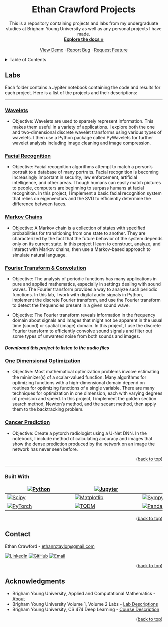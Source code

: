 <a name="readme-top"></a>

<div align="center">

<h1 align="center">Ethan Crawford Projects</h1>

  <p align="center">
    This is a repository containing projects and labs from my undergraduate studies at Brigham Young University as well as any personal projects I have made.
    <br />
    <a href="https://github.com/EthanRCT/Projects"><strong>Explore the docs »</strong></a>
    <br />
    <br />
    <a href="https://github.com/EthanRCT/Projects">View Demo</a>
    ·
    <a href="https://github.com/EthanRCT/Projects/issues">Report Bug</a>
    ·
    <a href="https://github.com/EthanRCT/Projects/issues">Request Feature</a>
  </p>
</div>



<!-- TABLE OF CONTENTS -->
<details>
  <summary>Table of Contents</summary>
  <ol>
    <li>
      <a href="#labs">Labs</a>
      <ul>
        <li><a href="#built-with">Built With</a></li>
      </ul>
    </li>
    <li><a href="#contact">Contact</a></li>
    <li><a href="#acknowledgments">Acknowledgments</a></li>
  </ol>
</details>



<!-- Labs -->
## Labs

Each folder contains a Jypiter notebook containing the code and results for each project. Here is a list of the projects and their descriptions:

<hr>

### <a href="https://github.com/EthanRCT/Projects/tree/main/Wavelets">Wavelets</a>

- Objective: Wavelets are used to sparsely represent information. This makes them useful in
a variety of applications. I explore both the one and two-dimensional discrete wavelet transforms
using various types of wavelets. I then use a Python package called PyWavelets for further wavelet
analysis including image cleaning and image compression.

### <a href="https://github.com/EthanRCT/Projects/tree/main/Facial%20Recognition">Facial Recognition</a>

- Objective: Facial recognition algorithms attempt to match a person’s portrait to a database
of many portraits. Facial recognition is becoming increasingly important in security, law enforcement,
artificial intelligence, and other areas. Though humans can easily match pictures to people, computers
are beginning to surpass humans at facial recognition. In this project, I implement a basic facial
recognition system that relies on eigenvectors and the SVD to efficiently determine the difference
between faces.

### <a href="https://github.com/EthanRCT/Projects/tree/main/Markov%20Chains">Markov Chains</a>

- Objective: A Markov chain is a collection of states with specified probabilities for transitioning from one state to another. They are characterized by the fact that the future behavior of the system depends only on its current state. In this project I learn to construct, analyze, and interact with
Markov chains, then use a Markov-based approach to simulate natural language.


### <a href="https://github.com/EthanRCT/Projects/blob/main/Fourier%20Transform%20%26%20Convolution">Fourier Transform & Convolution</a>

- Objective: The analysis of periodic functions has many applications in pure and applied
mathematics, especially in settings dealing with sound waves. The Fourier transform provides a way
to analyze such periodic functions. In this lab, I work with digital audio signals
in Python, implement the discrete Fourier transform, and use the Fourier transform to detect the
frequencies present in a given sound wave.

- Objective: The Fourier transform reveals information in the frequency domain about signals
and images that might not be apparent in the usual time (sound) or spatial (image) domain. In this
project, I use the discrete Fourier transform to efficiently convolve sound signals and filter out some
types of unwanted noise from both sounds and images.

##### *Downloand this project to listen to the audio files*

### <a href="https://github.com/EthanRCT/Projects/tree/main/OneDimmOptimization">One Dimensional Optimization</a>

- Objective: Most mathematical optimization problems involve estimating the minimizer(s) of
a scalar-valued function. Many algorithms for optimizing functions with a high-dimensional domain
depend on routines for optimizing functions of a single variable. There are many techniques for
optimization in one dimension, each with varying degrees of precision and speed. In this project, I
implement the golden section search method, Newton’s method, and the secant method, then apply
them to the backtracking problem.

### <a href="https://github.com/EthanRCT/Projects/tree/main/OneDimmOptimization">Cancer Prediction</a>
- Objective: Create a pytorch radiologist using a U-Net DNN. In the notebook, I include method of calculating accuracy and images that show the dense prediction produced by the network on an image the network has never seen before.

<p align="right">(<a href="#readme-top">back to top</a>)</p>

<hr>

### Built With

<!-- [![Scikit-Learn][Scikit-Learn-icon]][Scikit-Learn-url] 

[![Pandas][Pandas-icon]][Pandas-url]

[![SQL][SQL-icon]][SQL-url] -->

<style>
td, th {
   border: none!important;
}
</style>

| <div style="width:200px">[![Python][Python-icon]][Python-url]</div>| <div style="width:200px">[![Jupyter][Jupyter-icon]][Jupyter-url]</div>| <div style="width:200px">[![Numpy][Numpy-icon]][Numpy-url]</div>             |
|           ------------            |                    -------------                    |           ------------------       |
| [![Scipy][Scipy-icon]][Scipy-url] | [![Matplotlib][Matplotlib-icon]][Matplotlib-url]    | [![Sympy][Sympy-icon]][Sympy-url]  |
| [![PyTorch][PyTorch-icon]][PyTorch-url]   |           [![TQDM][tqdm-icon]][tqdm-url]    | [![Pandas][Pandas-icon]][Pandas-url]    |

<p align="right">(<a href="#readme-top">back to top</a>)</p>

<!-- CONTACT -->
## Contact

Ethan Crawford - ethanrctaylor@gmail.com

[![LinkedIn][linkedin-icon]][linkedin-url]
[![GitHub][github-icon]][github-url]
[![Email][email-icon]][email-url]

<p align="right">(<a href="#readme-top">back to top</a>)</p>



<!-- ACKNOWLEDGMENTS -->
## Acknowledgments

* Brigham Young University, Applied and Computational Mathematics - [About](https://acme.byu.edu/)
* Brigham Young University Volume 1, Volume 2 Labs - [Lab Descriptions](https://acme.byu.edu/2022-2023-materials)
* Brigham Young University, CS 474 Deep Learning - [Course Description](https://catalog.byu.edu/physical-and-mathematical-sciences/computer-science/introduction-deep-learning)

<p align="right">(<a href="#readme-top">back to top</a>)</p>



<!-- MARKDOWN LINKS & IMAGES -->
[Python-icon]: https://img.shields.io/badge/Python-3776AB?style=for-the-badge&logo=python&logoColor=white
[Python-url]: https://www.python.org/

[Jupyter-icon]: https://img.shields.io/badge/Jupyter-F37626?style=for-the-badge&logo=Jupyter&logoColor=white
[Jupyter-url]: https://jupyter.org/

[NumPy-icon]: https://img.shields.io/badge/NumPy-2596be?style=for-the-badge&logo=numpy&logoColor=white
[NumPy-url]: https://numpy.org/

[Matplotlib-icon]: https://img.shields.io/badge/Matplotlib-3776AB?style=for-the-badge&logo=matplotlib&logoColor=white
[Matplotlib-url]: https://matplotlib.org/

[Scikit-learn-icon]: https://img.shields.io/badge/Scikit--learn-F7931E?style=for-the-badge&logo=scikit-learn&logoColor=white
[Scikit-learn-url]: https://scikit-learn.org/stable/

[PyTorch-icon]: https://img.shields.io/badge/PyTorch-EE4C2C?style=for-the-badge&logo=pytorch&logoColor=white
[PyTorch-url]: https://pytorch.org/

[Pandas-icon]: https://img.shields.io/badge/Pandas-120756?style=for-the-badge&logo=pandas&logoColor=white
[Pandas-url]: https://pandas.pydata.org/

[Scipy-icon]: https://img.shields.io/badge/SciPy-8CAAE6?style=for-the-badge&logo=scipy&logoColor=white
[Scipy-url]: https://www.scipy.org/

[Sympy-icon]: https://img.shields.io/badge/Sympy-3B5526?style=for-the-badge&logo=sympy&logoColor=white
[Sympy-url]: https://www.sympy.org/en/index.html

[SQL-icon]: https://img.shields.io/badge/SQL-025E8C?style=for-the-badge&logo=postgresql&logoColor=white
[SQL-url]: https://www.postgresql.org/

[tqdm-icon]: https://img.shields.io/badge/tqdm-37B8AF?style=for-the-badge&logo=tqdm&logoColor=white
[tqdm-url]: https://tqdm.github.io/

[linkedIn-icon]: https://img.shields.io/badge/LinkedIn-0077B5?style=for-the-badge&logo=linkedin&logoColor=white
[linkedIn-url]: https://www.linkedin.com/in/ethan-crawford-766463169/

[github-icon]: https://img.shields.io/badge/GitHub-100000?style=for-the-badge&logo=github&logoColor=white
[github-url]: https://github.com/EthanRCT

[Email-icon]: https://img.shields.io/badge/Email-D14836?style=for-the-badge&logo=gmail&logoColor=white
[Email-url]: mailto:ethanrctaylor@gmail.com
